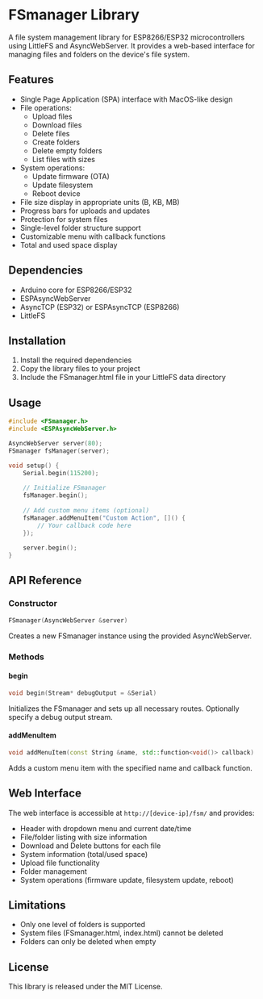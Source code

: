 # FSmanager Library

A file system management library for ESP8266/ESP32 microcontrollers using LittleFS and AsyncWebServer. It provides a web-based interface for managing files and folders on the device's file system.

## Features

- Single Page Application (SPA) interface with MacOS-like design
- File operations:
  - Upload files
  - Download files
  - Delete files
  - Create folders
  - Delete empty folders
  - List files with sizes
- System operations:
  - Update firmware (OTA)
  - Update filesystem
  - Reboot device
- File size display in appropriate units (B, KB, MB)
- Progress bars for uploads and updates
- Protection for system files
- Single-level folder structure support
- Customizable menu with callback functions
- Total and used space display

## Dependencies

- Arduino core for ESP8266/ESP32
- ESPAsyncWebServer
- AsyncTCP (ESP32) or ESPAsyncTCP (ESP8266)
- LittleFS

## Installation

1. Install the required dependencies
2. Copy the library files to your project
3. Include the FSmanager.html file in your LittleFS data directory

## Usage

```cpp
#include <FSmanager.h>
#include <ESPAsyncWebServer.h>

AsyncWebServer server(80);
FSmanager fsManager(server);

void setup() {
    Serial.begin(115200);
    
    // Initialize FSmanager
    fsManager.begin();
    
    // Add custom menu items (optional)
    fsManager.addMenuItem("Custom Action", []() {
        // Your callback code here
    });
    
    server.begin();
}
```

## API Reference

### Constructor

```cpp
FSmanager(AsyncWebServer &server)
```
Creates a new FSmanager instance using the provided AsyncWebServer.

### Methods

#### begin
```cpp
void begin(Stream* debugOutput = &Serial)
```
Initializes the FSmanager and sets up all necessary routes. Optionally specify a debug output stream.

#### addMenuItem
```cpp
void addMenuItem(const String &name, std::function<void()> callback)
```
Adds a custom menu item with the specified name and callback function.

## Web Interface

The web interface is accessible at `http://[device-ip]/fsm/` and provides:

- Header with dropdown menu and current date/time
- File/folder listing with size information
- Download and Delete buttons for each file
- System information (total/used space)
- Upload file functionality
- Folder management
- System operations (firmware update, filesystem update, reboot)

## Limitations

- Only one level of folders is supported
- System files (FSmanager.html, index.html) cannot be deleted
- Folders can only be deleted when empty

## License

This library is released under the MIT License.
